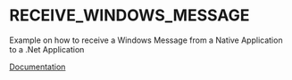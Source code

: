 
# RECEIVE_WINDOWS_MESSAGE

Example on how to receive a Windows Message from a Native Application to a .Net Application

[Documentation](./doc/stage/index.html)
